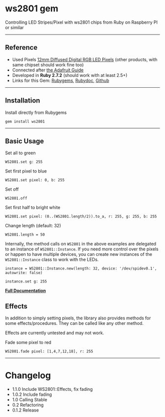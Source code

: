 ws2801 gem
======

Controlling LED Stripes/Pixel with ws2801 chips from Ruby on Raspberry PI or similar

---

## Reference
*   Used Pixels
[12mm Diffused Digital RGB LED Pixels](http://www.play-zone.ch/de/12mm-diffused-digital-rgb-led-pixels-25er-strang-ws2801.html) (other products, with same chipset should work fine too)
*   Connected after [the Adafruit Guide](http://learn.adafruit.com/light-painting-with-raspberry-pi/hardware)
*   Developed in **Ruby 2.7.2** (should work with at least 2.5+)
*   Links for this Gem: [Rubygems](https://rubygems.org/gems/ws2801), [Rubydoc](http://rubydoc.info/github/b1nary/ws2801/master/WS2801), [Github](https://github.com/b1nary/ws2801)

----

## Installation

Install directly from Rubygems

    gem install ws2801

---

## Basic Usage

Set all to green

    WS2801.set g: 255

Set first pixel to blue

    WS2801.set pixel: 0, b: 255

Set off

    WS2801.off

Set first half to bright white

    WS2801.set pixel: (0..(WS2801.length/2)).to_a, r: 255, g: 255, b: 255

Change length (default: 32)

    WS2801.length = 50

Internally, the method calls on `WS2801` in the above examples are delegated to an instance of `WS2801::Instance`.
If you need more control over the pixels or happen to have multiple devices, you can create new instances of the `WS2801::Instance` class to work with the LEDs.

    instance = WS2801::Instance.new(length: 32, device: '/dev/spidev0.1', autowrite: false)
    
    instance.set g: 255

[**Full Documentation**](http://rubydoc.info/github/b1nary/ws2801/master/WS2801)

## Effects

In addition to simply setting pixels, the library also provides methods for some effects/procedures.
They can be called like any other method.

Effects are currently untested and may not work.


Fade some pixel to red

    WS2801.fade pixel: [1,4,7,12,18], r: 255

---

# Changelog

* 1.1.0 Include WS2801::Effects, fix fading
* 1.0.2 Include fading
* 1.0 Calling Stable
* 0.2 Refactoring
* 0.1.2 Release
